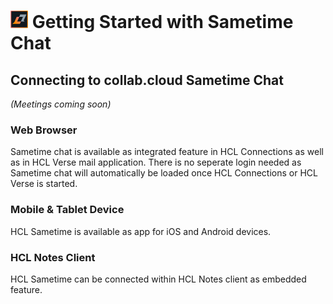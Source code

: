 # <img src="/assets/images/HCL_Sametime_Master.png" alt="SametimeLogo" height="28" /> Getting Started with Sametime Chat

## Connecting to __collab.cloud__ Sametime Chat
*(Meetings coming soon)*

### Web Browser
Sametime chat is available as integrated feature in HCL Connections as well as in HCL Verse mail application. There is no seperate login needed as Sametime chat will automatically be loaded once HCL Connections or HCL Verse is started.

### Mobile & Tablet Device
HCL Sametime is available as app for iOS and Android devices.

### HCL Notes Client
HCL Sametime can be connected within HCL Notes client as embedded feature.
